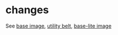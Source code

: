 # changes

See [base image](./base/README.md), [utility belt](./utility-belt/README.md), [base-lite image](./base-lite/README.md)
